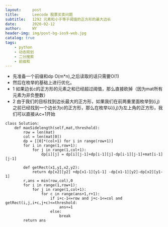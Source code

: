 ```yaml
---
layout:     post
title:      Leecode 股票买卖问题
subtitle:   1292 元素和小于等于阈值的正方形的最大边长
date:       2020-02-12
author:     WY
header-img: img/post-bg-ios9-web.jpg
catalog: true
tags:
    - python
    - 动态规划
    - 二分搜索
    - 前缀和
---
```


- 先准备一个前缀和dp O(m*n),之后读取的话只需要O(1)
- 然后在枚举的基础上进行优化。
- 1 如果边长c的正方形的元素之和已经超过阈值，那么直接砍掉（因为mat所有元素为非负整数）
- 2 由于我们的目标找到边长最大的正方形，如果我们在前两重里面枚举到(i,j)之前已经找到一个边长为c的正方形，那么在枚举以(i,j)为左上角的正方形，我们可以直接从c+1开始

```
class Solution:
    def maxSidelength(self,mat,threshold):
        row = len(mat)
        col = len(mat[0])
        dp = [[0]*(col+1) for i in range(row+1)]
        for i in range(1,row+1):
            for j in range(1,col+1):
                dp[i][j] = dp[i][j-1]+dp[i-1][j]-dp[i-1][j-1]+mat[i-1][j-1]

        def getRect(x1,y1,x2,y2):
            return dp[x2][y2] +dp[x1-1][y1-1] -dp[x1-1][y2]-dp[x2][y1-1]
        r,ans = min(row,col),0
        for i in range(1,row+1):
            for j in range(1,col+1):
                for c in range(ans+1,r+1):
                    if i+c-1<=row and j+c-1<=col and getRect(i,j,i+c,j+c)<=threshold:
                        ans+=1
                    else:
                        break
        return ans
```
